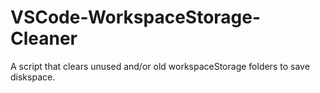 # VSCode-WorkspaceStorage-Cleaner
A script that clears unused and/or old workspaceStorage folders to save diskspace.

